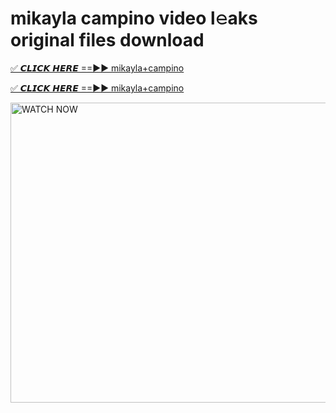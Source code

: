 # mikayla campino video l𝚎aks original files download

<p><a href="https://mediafirer.com/mikayla+campino&ref=titik" rel="nofollow">✅ 𝘾𝙇𝙄𝘾𝙆 𝙃𝙀𝙍𝙀 ==►► mikayla+campino</a></p>

<p><a href="https://mediafirer.com/mikayla+campino&ref=titik" rel="nofollow">✅ 𝘾𝙇𝙄𝘾𝙆 𝙃𝙀𝙍𝙀 ==►► mikayla+campino</a></p>

<p><a rel="nofollow" title="WATCH NOW" href="https://mediafirer.com/mikayla+campino&ref=titik"><img border="mikayla+campino" height="480" width="854" title="WATCH NOW" alt="WATCH NOW" src="https://i.imgur.com/WiGg2rx.gif"></a></p>
